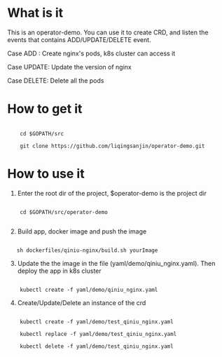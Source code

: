 # What is it

This is an operator-demo. You can use it to create CRD, and listen the events that contains
ADD/UPDATE/DELETE event. 

Case ADD : Create nginx's pods, k8s cluster can access it

Case UPDATE: Update the version of nginx 

Case DELETE: Delete all the pods

# How to get it 

```
    
    cd $GOPATH/src
    
    git clone https://github.com/liqingsanjin/operator-demo.git

```


# How to use it

1. Enter the root dir of the project, $operator-demo is the project dir

```

    cd $GOPATH/src/operator-demo
    

```

2. Build app, docker image and push the image
        
```

   sh dockerfiles/qiniu-nginx/build.sh yourImage

```

3. Update the the image in the file (yaml/demo/qiniu_nginx.yaml). Then deploy the app in k8s cluster

```

    kubectl create -f yaml/demo/qiniu_nginx.yaml

```

4. Create/Update/Delete an instance of the crd
```

    kubectl create -f yaml/demo/test_qiniu_nginx.yaml

    kubectl replace -f yaml/demo/test_qiniu_nginx.yaml

    kubectl delete -f yaml/demo/test_qiniu_nginx.yaml

```


